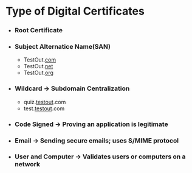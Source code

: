 # Type of Digital Certificates


- ### Root Certificate

- ### Subject Alternatice Name(SAN)
    * TestOut.<ins>com</ins>
    * TestOut.<ins>net</ins>
    * TestOut.<ins>org</ins>

- ### Wildcard -> Subdomain Centralization
    * quiz.<ins>testout</ins>.com
    * test.<ins>testout</ins>.com

- ### Code Signed -> Proving an application is legitimate

- ### Email -> Sending secure emails; uses S/MIME protocol

- ### User and Computer -> Validates users or computers on a network
